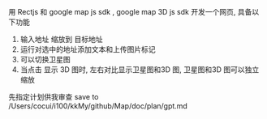 用 Rectjs 和 google map js sdk , google map 3D js sdk 开发一个网页, 具备以下功能

1. 输入地址 缩放到 目标地址
2. 运行对选中的地址添加文本和上传图片标记
3. 可以切换卫星图 
4. 当点击 显示 3D 图时, 左右对比显示卫星图和3D 图, 卫星图和3D 图可以独立缩放 

先指定计划供我审查 save to /Users/cocui/i100/kkMy/github/Map/doc/plan/gpt.md